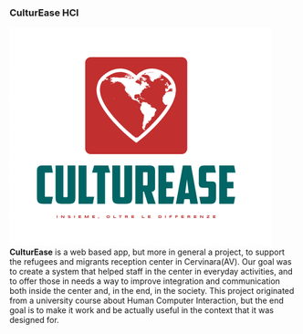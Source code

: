 ### CulturEase HCI
![Logo](Docs/Primo_Assignment/CulturEaseLogo.PNG)<br>
**CulturEase** is a web based app, but more in general a project, to support the refugees and migrants reception center in Cervinara(AV).
Our goal was to create a system that helped staff in the center in everyday activities, and to offer those in needs a way to improve integration and communication both inside the center and, in the end, in the society.
This project originated from a university course about Human Computer Interaction, but the end goal is to make it work and be actually useful in the context that it was designed for.
